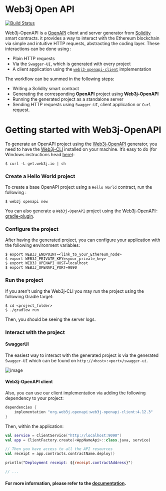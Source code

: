 Web3j Open API
==============

[![Build Status](https://travis-ci.org/web3j/web3j-openapi.svg?branch=master)](https://travis-ci.org/web3j/web3j-openapi)

Web3j-OpenAPI is a [OpenAPI](https://swagger.io/specification/) client and server generator from 
[Solidity](https://solidity.readthedocs.io/) smart contracts. it provides a way to interact with the Ethereum blockchain via simple and intuitive 
HTTP requests, abstracting the coding layer. These interactions can be done using :
- Plain HTTP requests
- Via the `Swagger-UI`, which is generated with every project
- A client application using the [`webj3-openapi-client`](/client) implementation

The workflow can be summed in the following steps:
- Writing a Solidity smart contract
- Generating the corresponding **OpenAPI** project using **Web3j-OpenAPI**
- Running the generated project as a standalone server
- Sending HTTP requests using `Swagger-UI`, client application or `Curl` request.

# Getting started with Web3j-OpenAPI
To generate an OpenAPI project using the [Web3j-OpenAPI](https://github.com/hyperledger/web3j-openapi) generator, 
you need to have the [Web3j-CLI](https://docs.web3j.io/latest/command_line_tools/) installed on your machine. 
It’s easy to do (for Windows instructions head [here](https://github.com/hyperledger/web3j-cli/)):
	
```ssh
$ curl -L get.web3j.io | sh
```

### Create a Hello World project
To create a base OpenAPI project using a `Hello World` contract, run the following :

```ssh
$ web3j openapi new
```

You can also generate a `Web3j-OpenAPI` project using the [Web3j-OpenAPI-gradle-plugin](https://github.com/web3j/web3j-openapi-gradle-plugin).

### Configure the project
After having the generated project, you can configure your application with the following environment variables:

```ssh
$ export WEB3J_ENDPOINT=<link_to_your_Ethereum_node>
$ export WEB3J_PRIVATE_KEY=<your_private_key>
$ export WEB3J_OPENAPI_HOST=localhost
$ export WEB3J_OPENAPI_PORT=9090
```

### Run the project
If you aren't using the Web3j-CLI you may run the project using the following Gradle target:

```ssh
$ cd <project_folder>
$ ./gradlew run
```

Then, you should be seeing the server logs.

### Interact with the project

#### SwaggerUI
The easiest way to interact with the generated project is via the generated `Swagger-UI` which can be found on `http://<host>:<port>/swagger-ui`.

![image](https://github.com/web3j/web3j-docs/blob/master/docs/img/Web3j-OpenAPI/SwaggerUI_1.png)

#### Web3j-OpenAPI client
Also, you can use our client implementation via adding the following dependency to your project:
```groovy
dependencies {
    implementation "org.web3j.openapi:web3j-openapi-client:4.12.3"
}
```

Then, within the application:

```kotlin
val service = ClientService("http://localhost:9090")
val app = ClientFactory.create(<AppNameApi>::class.java, service)

// Then you have access to all the API resources
val receipt = app.contracts.contractName.deploy()

println("Deployment receipt: ${receipt.contractAddress}")

// ...
```

#### **For more information**, please refer to the [documentation](https://docs.web3j.io/web3j_openapi).
